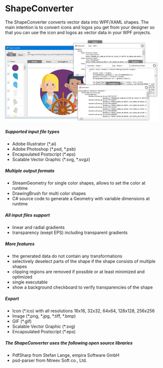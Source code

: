 # ShapeConverter
The ShapeConverter converts vector data into WPF/XAML shapes. The main intention is to convert icons and logos you get from your designer so that you can use the icon and logos as vector data in your WPF projects.

<img src="Readme1.png">

##### Supported input file types
* Adobe Illustrator (\*.ai)
* Adobe Photoshop (\*.psd, \*.psb)
* Encapsulated Postscript (\*.eps)
* Scalable Vector Graphic (\*.svg, \*.svgz)

##### Multiple output formats

* StreamGeometry for single color shapes, allows to set the color at runtime
* DrawingBrush for multi color shapes
* C# source code to generate a Geometry with variable dimensions at runtime

##### All input files support

* linear and radial gradients
* transparency (exept EPS) including transparent gradients

##### More features

* the generated data do not contain any transformations
* selectively deselect parts of the shape if the shape consists of multiple shapes
* clipping regions are removed if possible or at least minimized and optimized
* single executable
* show a background checkboard to verify transparencies of the shape

##### Export

* Icon (\*.ico) with all resolutions 16x16, 32x32, 64x64, 128x128, 256x256
* Image (\*.png, \*.jpg, \*.tiff, \*.bmp)
* GIF (\*.gif)
* Scalable Vector Graphic (\*.svg)
* Encapsulated Postscript (\*.eps)


##### The ShapeConverter uses the following open source libraries

* PdfSharp from Stefan Lange, empira Software GmbH
* psd-parser from Ntreev Soft co., Ltd.
